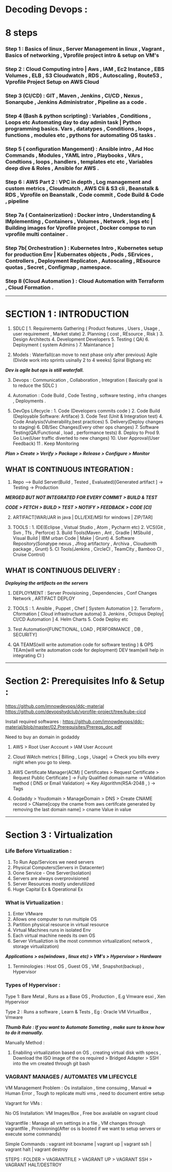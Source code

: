 
# Decoding Devops : 

# 8 steps 

### Step 1 : Basics of linux , Server Management in linux , Vagrant , Basics of networking , Vprofile project intro & setup on VM's

### Step 2 : Cloud Computing intro | Aws , IAM , Ec2 Instance , EBS Volumes , ELB , S3 Cloudwatch , RDS , Autoscaling , Route53 , Vprofile Project Setup on AWS Cloud

### Step 3 (CI/CD) : GIT , Maven , Jenkins , CI/CD , Nexus , Sonarqube , Jenkins Administrator , Pipeline as a code . 

### Step 4 (Bash & python scripting) : Variables , Conditions , Loops etc Automating day to day admin task | Python programming basics. Vars , datatypes , Conditions , loops , functions , modules etc , pythons for automating OS tasks . 

### Step 5 ( configuration Mangement) : Ansible intro , Ad Hoc Commands , Modules , YAML intro , Playbooks , VArs , Condtions , loops , handlers , templates etc etc , Variables deep dive & Roles , Ansible for AWS . 

### Step 6 : AWS Part 2 : VPC in depth , Log management and custom metrics , Cloudmatch , AWS Cli & S3 cli , Beanstalk & RDS , Vprofile on Beanstalk , Code commit , Code Build & Code , pipeline 

### Step 7a ( Containerization) : Docker intro , Understanding & IMplementing , Containers , Volumes , Network , logs etc | Building images for Vprofile project , Docker compse to run vprofile multi container . 

### Step 7b( Orchestration ) : Kubernetes Intro , Kubernetes setup for production Env | Kubernates objects , Pods , SErvices , Controllers , Deployment Replicaton , Autoscaling , REsource quotas , Secret , Configmap , namespace. 

### Step 8 (Cloud Automation ) : Cloud Automation with Terraform , Cloud Formation . 

---------------------------------------------------------------

# SECTION 1 : INTRODUCTION 

1. SDLC [ 
       1. Requirements Gathering ( Product features , Users , Usage , user requirement , Market state)
       2. Planning ( cost , REsource , Risk ) 
       3. Design Architects 
       4. Development Developers 
       5. Testing ( QA) 
       6. Deployment ( system Admins )
       7. Maintanance ]

2. Models : Waterfall(can move to next phase only after previous)
         Agile (Divide work into sprints usinally 2 to 4 weeks)
         Spiral
         Bigbang etc 

 ***Dev is agile but ops is still waterfall.***

3. Devops : Communication , Collaboration , Integration ( Basically goal is to reduce the SDLC )

4. Automation : Code Build , Code Testing , software testing , infra changes , Deployments . 

5. DevOps Lifecycle : 1. Code (Developers commits code )
                   2. Code Build (Deployable Software: Artiface)
                   3. Code Test (Unit & Integration test) 
                   4. Code Analysis(Vulnerability,best practices) 
                   5. Delivery(Deploy changes to staging)
                   6. DB/Sec Changes(Every other ops changes)
                   7. Software Testing(QA/Functional , load , performance tests) 
                   8. Deploy to Prod
                   9. Go Live(User traffic diverted to new changes) 
                   10. User Approval(User Feedback)
                   11 . Keep Monitoring

***Plan > Create > Verify > Package > Release > Configure > Monitor***

## WHAT IS CONTINUOUS INTEGRATION : 

1. Repo --> Build Server(Build , Tested , Evaluated)[Generated artifact ] -> Testing -> Production 

***MERGED BUT NOT INTEGRATED***
***FOR EVERY COMMIT > BUILD & TEST***

***CODE > FETCH > BUILD > TEST > NOTIFY > FEEDBACK > CODE [CI]***

2. ARTIFACT[WAR/JAR in java | DLL/EXE/MSI for windows | ZIP/TAR]

3. TOOLS : 1. IDE(Eclipse , Vistual Studio , Atom , Pycharm etc)
        2. VCS(Git , Svn , Tfs , Perforce)
        3. Build Tools(Maven , Ant , Gradle | MSbuild , Visual Build | IBM urban Code | Make | Grunt)
        4. Software Repository(Sonatype nexus , Jfrog artifactory , Archiva , Cloudsmith package , Grunt)
        5. CI Tools(Jenkins , CircleCI , TeamCity , Bamboo CI , Cruise Control)

## WHAT IS CONTINUOUS DELIVERY : 

***Deploying the artifacts on the servers*** 

1. DEPLOYMENT : Server Provisioning , Dependencies , Conf Changes 
             Network , ARTIFACT DEPLOY 

2. TOOLS : 1. Ansible , Puppet , Chef [ System Automation ]
        2. Terraform , Cformation [ Cloud infrastructure automa]
        3. Jenkins , Octopus Deploy[ CI/CD Automation ]
        4. Helm Charts 
        5. Code Deploy etc

3. Test Automation[FUNCTIONAL, LOAD , PERFORMANCE , DB , SECURITY]

4. QA TEAMS(will write automation code for software testing ) & OPS TEAm(will write automation code for deployment) 
DEV team(will help in integrating CI )

------------------------------------------------------

# Section 2: Prerequisites Info & Setup : 

https://github.com/imnowdevops/ddc-material
https://github.com/devopshydclub/vprofile-project/tree/kube-cicd


Install required softwares : 
https://github.com/imnowdevops/ddc-material/blob/master/02.Prerequisites/Prereqs_doc.pdf

Need to buy an domain in godaddy


1. AWS > Root User Account > IAM User Account

2. Cloud WAtch metrics [ Billing , Logs , Usage] -> Check you bills every night when you go to sleep. 


3. AWS Certificate Manager(ACM) [ Certificates > Request Certificate > Request Public Certificate ] -> Fully Qualified domain name -> VAlidation method ( DNS or Email Validation) -> Key Algorithm(RSA-2048 , ) -> Tags


4. Godaddy > Youdomain > ManageDomain > DNS > Create CNAME record > CName[copy the cname from aws certifcate generated by removing the last domain name] > cname Value in value 

---------------------------------------------------------------

# Section 3 : Virtualization 


### Life Before Virtualization : 
1.  To Run App/Services we need servers 
2. Physical Computers(Servers in Datacenter)
3. Oone Service - One Server(Isolation)
4. Servers are always overprovisioned 
5. Server Resources mostly underutilized 
6. Huge Capital Ex & Operational Ex 


### What is Virtualization :

1. Enter VMware
2. Allows one computer to run multiple OS
3. Partition physical resource in virtual resource
4. Virtual Machines runs in isolated Env
5. Each virtual machine needs its own OS
6. Server Virtualiztion is the most commmon virtualization( network , storage virtualization)

***Applications > os(windows , linux etc) > VM's > Hypervisor > Hardware***

1. Terminologies : Host OS , Guest OS , VM , Snapshot(backup) , Hypervisor

### Types of Hypervisor : 

Type 1: Bare Metal , Runs as a Base OS , Production , E.g Vmware esxi , Xen Hypervisor


Type 2 : Runs a software , Learn & Tests , Eg : Oracle VM VirtualBox , Vmware 


***Thumb Rule : If you want to Automate Someting , make sure to know how to do it manually.***

Manually Method : 

1. Enabiling virtualization based on OS , creating virtual disk with specs , Download the ISO image of the os required > Bridged Adapter > SSH into the vm created through git bash 


### VAGRANT MANAGES / AUTOMATES VM LIFECYCLE 

VM Management Problem : Os installaion , time consuimg , Manual => Human Error , Tough to replicate multi vms , need to document entire setup

Vagrant for VMs :

No OS Installation: VM Images/Box , Free box available on vagrant cloud 

Vagrantfile : Manage all vm settings in a file , VM changes through vagrantfile , Provisioning(After os is booted if we want to setup servers or execute some commands)

Simple Commands : vagrant init boxname | vagrant up | vagrant ssh | vagrant halt | vagrant destroy 

STEPS : FOLDER > VAGRANTFILE > VAGRANT UP > VAGRANT SSH > VAGRANT HALT/DESTROY

